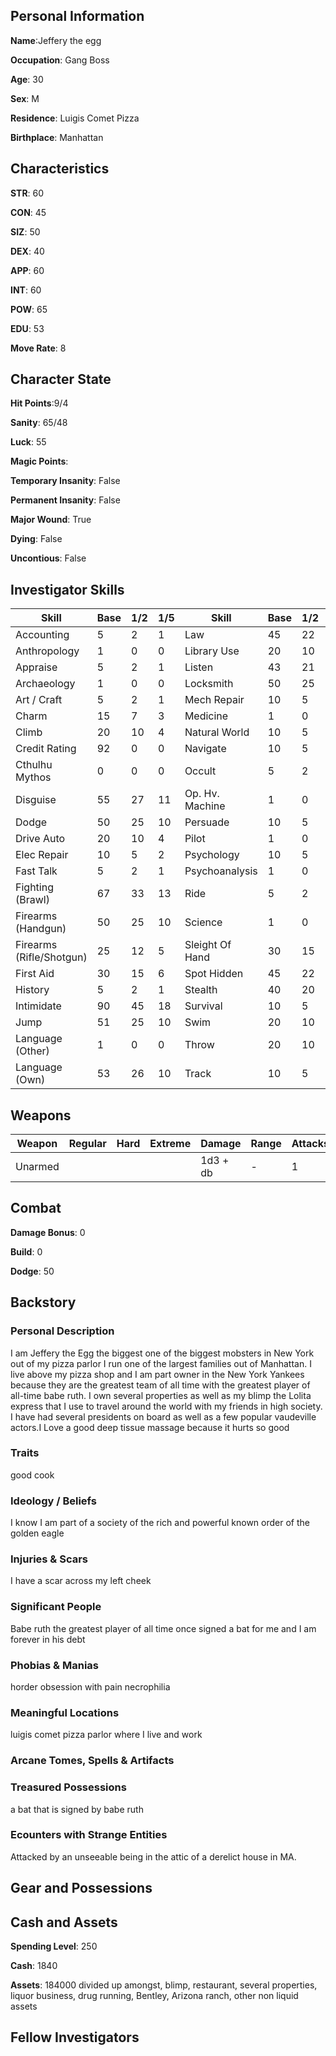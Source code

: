 ## Personal Information

**Name**:Jeffery the egg

**Occupation**: Gang Boss

**Age**: 30

**Sex**: M

**Residence**: Luigis Comet Pizza 

**Birthplace**: Manhattan
## Characteristics

**STR**: 60

**CON**: 45

**SIZ**: 50

**DEX**: 40

**APP**: 60

**INT**: 60

**POW**: 65

**EDU**: 53

**Move Rate**: 8

## Character State

**Hit Points**:9/4

**Sanity**: 65/48

**Luck**: 55

**Magic Points**: 

**Temporary Insanity**: False

**Permanent Insanity**: False

**Major Wound**: True

**Dying**: False

**Uncontious**: False

## Investigator Skills

| Skill                    | Base | 1/2 | 1/5 | Skill           | Base | 1/2 | 1/5  |
|--------------------------|------|-----|-----|-----------------|------|-----|------|
| Accounting               | 5    | 2   | 1   | Law             | 45   | 22  | 9    |
| Anthropology             | 1    | 0   | 0   | Library Use     | 20   | 10  | 4    |
| Appraise                 | 5    | 2   | 1   | Listen          | 43   | 21  | 8    |
| Archaeology              | 1    | 0   | 0   | Locksmith       | 50   | 25  | 10   |
| Art / Craft              | 5    | 2   | 1   | Mech Repair     | 10   | 5   | 1    |
| Charm                    | 15   | 7   | 3   | Medicine        | 1    | 0   | 0    |
| Climb                    | 20   | 10  | 4   | Natural World   | 10   | 5   | 2    |
| Credit Rating            | 92   | 0   | 0   | Navigate        | 10   | 5   | 2    |
| Cthulhu Mythos           | 0    | 0   | 0   | Occult          | 5    | 2   | 1    |
| Disguise                 | 55   | 27  | 11  | Op. Hv. Machine | 1    | 0   | 0    |
| Dodge                    | 50   | 25  | 10  | Persuade        | 10   | 5   | 2    |
| Drive Auto               | 20   | 10  | 4   | Pilot           | 1    | 0   | 0    |
| Elec Repair              | 10   | 5   | 2   | Psychology      | 10   | 5   | 2    |
| Fast Talk                | 5    | 2   | 1   | Psychoanalysis  | 1    | 0   | 0    |
| Fighting (Brawl)         | 67   | 33  | 13  | Ride            | 5    | 2   | 1    |
| Firearms (Handgun)       | 50   | 25  | 10  | Science         | 1    | 0   | 0    |
| Firearms (Rifle/Shotgun) | 25   | 12  | 5   | Sleight Of Hand | 30   | 15  | 6    |
| First Aid                | 30   | 15  | 6   | Spot Hidden     | 45   | 22  |  9   |
| History                  | 5    | 2   | 1   | Stealth         | 40   | 20  | 8    |
| Intimidate               | 90   | 45  | 18  | Survival        | 10   | 5   | 2    |
| Jump                     | 51   | 25  | 10  | Swim            | 20   | 10  | 4    |
| Language (Other)         | 1    | 0   | 0   | Throw           | 20   | 10  | 4    |
| Language (Own)           | 53   | 26  | 10  | Track           | 10   | 5   | 2    |

## Weapons
| Weapon  | Regular | Hard | Extreme | Damage   | Range | Attacks               | Ammo | Malfunction        |
|---------|---------|------|---------|----------|-------|-----------------------|-------|-------------------|
| Unarmed |         |      |         | 1d3 + db | -     | 1                     | -     | -                 |


## Combat

**Damage Bonus**: 0 

**Build**: 0

**Dodge**: 50

## Backstory

### Personal Description
I am Jeffery the Egg the biggest one of the biggest mobsters in New York out of my pizza parlor I run one of the largest families out of Manhattan. I live above my pizza shop and I am part owner in the New York Yankees because they are the greatest team of all time with the greatest player of all-time babe ruth. I own several properties as well as my blimp the Lolita express that I use to travel around the world with my friends in high society. I have had several presidents on board as well as a few popular vaudeville actors.I Love a good deep tissue massage because it hurts so good  
### Traits
good cook

### Ideology / Beliefs


I know I am part of a society of the rich and powerful known order of the golden eagle 
### Injuries & Scars

I have a scar across my left cheek 

### Significant People

Babe ruth the greatest player of all time once signed a bat for me and I am forever in his debt

### Phobias & Manias

horder 
obsession with pain 
necrophilia 

### Meaningful Locations

luigis comet pizza parlor where I live and work 

### Arcane Tomes, Spells & Artifacts

### Treasured Possessions

a bat that is signed by babe ruth

### Ecounters with Strange Entities

Attacked by an unseeable being in the attic of a derelict house in MA. 

## Gear and Possessions


## Cash and Assets

**Spending Level**: 250

**Cash**: 1840

**Assets**: 184000 divided up amongst, blimp, restaurant, several properties, liquor business, drug running, Bentley, Arizona ranch, other non liquid assets

## Fellow Investigators
